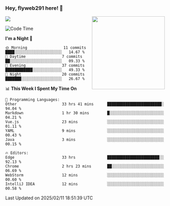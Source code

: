 ### Hey, flyweb291 here! 👋

![](https://metrics.lecoq.io/cherry291?template=classic&config.timezone=Asia%2FShanghai)
<img align='right' src="https://media.giphy.com/media/M9gbBd9nbDrOTu1Mqx/giphy.gif" width="230">
<!-- ![](https://github-readme-stats-ouuan.vercel.app/api?username=flyweb291&theme=dark&show_icons=true) -->

<!--START_SECTION:waka-->
![Code Time](http://img.shields.io/badge/Code%20Time-887%20hrs%2035%20mins-blue)

**I'm a Night 🦉** 

```text
🌞 Morning                11 commits          ████░░░░░░░░░░░░░░░░░░░░░   14.67 % 
🌆 Daytime                7 commits           ██░░░░░░░░░░░░░░░░░░░░░░░   09.33 % 
🌃 Evening                37 commits          ████████████░░░░░░░░░░░░░   49.33 % 
🌙 Night                  20 commits          ███████░░░░░░░░░░░░░░░░░░   26.67 % 
```


📊 **This Week I Spent My Time On** 

```text
💬 Programming Languages: 
Other                    33 hrs 41 mins      ████████████████████████░   94.04 % 
Markdown                 1 hr 30 mins        █░░░░░░░░░░░░░░░░░░░░░░░░   04.21 % 
Vue.js                   23 mins             ░░░░░░░░░░░░░░░░░░░░░░░░░   01.11 % 
YAML                     9 mins              ░░░░░░░░░░░░░░░░░░░░░░░░░   00.43 % 
Java                     3 mins              ░░░░░░░░░░░░░░░░░░░░░░░░░   00.15 % 

🔥 Editors: 
Edge                     33 hrs              ███████████████████████░░   92.13 % 
Chrome                   2 hrs 23 mins       ██░░░░░░░░░░░░░░░░░░░░░░░   06.69 % 
WebStorm                 12 mins             ░░░░░░░░░░░░░░░░░░░░░░░░░   00.60 % 
IntelliJ IDEA            12 mins             ░░░░░░░░░░░░░░░░░░░░░░░░░   00.58 % 
```


 Last Updated on 2025/02/11 18:51:39 UTC
<!--END_SECTION:waka-->

<!--
**flyweb291/数字游牧人** is a ✨ _special_ ✨ repository because its `README.md` (this file) appears on your GitHub profile.

Here are some ideas to get you started:

- 🔭 I’m currently working on ...
- 🌱 I’m currently learning ...
- 👯 I’m looking to collaborate on ...
- 🤔 I’m looking for help with ...
- 💬 Ask me about ...
- 📫 How to reach me: ...
- 😄 Pronouns: ...
- ⚡ Fun fact: ...
-->
